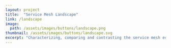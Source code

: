 ```yaml
---
layout: project
title:  "Service Mesh Landscape"
link: /landscape
image: 
  path: /assets/images/buttons/landscape.png
thumbnail: /assets/images/buttons/landscape.svg
excerpt: "Characterizing, comparing and contrasting the service mesh ecosystem."
---
```

